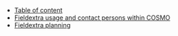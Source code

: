 * [Table of content][home]
* [Fieldextra usage and contact persons within COSMO][usage]
* [Fieldextra planning][planning]

[home]: https://github.com/MeteoSwiss-APN/fieldextra-wiki/wiki/Home
[usage]: https://github.com/MeteoSwiss-APN/fieldextra-wiki/wiki/Usage
[planning]: https://github.com/MeteoSwiss-APN/fieldextra-wiki/wiki/Planning